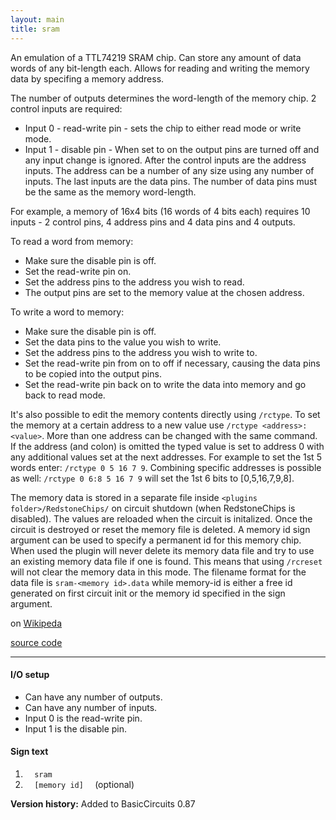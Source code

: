 ```yaml
---
layout: main
title: sram
---
```

An emulation of a TTL74219 SRAM chip. 
Can store any amount of data words of any bit-length each. Allows for reading and writing the memory data by specifing a memory address.

The number of outputs determines the word-length of the memory chip. 
2 control inputs are required:
* Input 0 - read-write pin - sets the chip to either read mode or write mode.
* Input 1 - disable pin - When set to on the output pins are turned off and any input change is ignored.
After the control inputs are the address inputs. The address can be a number of any size using any number of inputs. 
The last inputs are the data pins. The number of data pins must be the same as the memory word-length.

For example, a memory of 16x4 bits (16 words of 4 bits each) requires 10 inputs - 2 control pins, 4 address pins and 4 data pins and 4 outputs. 

To read a word from memory:
* Make sure the disable pin is off.
* Set the read-write pin on.
* Set the address pins to the address you wish to read.
* The output pins are set to the memory value at the chosen address.

To write a word to memory:
* Make sure the disable pin is off.
* Set the data pins to the value you wish to write.
* Set the address pins to the address you wish to write to.
* Set the read-write pin from on to off if necessary, causing the data pins to be copied into the output pins.
* Set the read-write pin back on to write the data into memory and go back to read mode.

It's also possible to edit the memory contents directly using `/rctype`.
To set the memory at a certain address to a new value use `/rctype <address>:<value>`. More than one address can be changed with the
same command. If the address (and colon) is omitted the typed value is set to address 0 with any additional values set at the next addresses.
For example to set the 1st 5 words enter: `/rctype 0 5 16 7 9`. 
Combining specific addresses is possible as well: `/rctype 0 6:8 5 16 7 9` will set the 1st 6 bits to [0,5,16,7,9,8].

The memory data is stored in a separate file inside `<plugins folder>/RedstoneChips/` on circuit shutdown (when RedstoneChips is disabled). The values are reloaded when the circuit is initalized. Once the circuit is destroyed or reset the memory file is deleted.
A memory id sign argument can be used to specify a permanent id for this memory chip. 
When used the plugin will never delete its memory data file and try to use an existing memory data file if one is found. 
This means that using `/rcreset` will not clear the memory data in this mode.
The filename format for the data file is `sram-<memory id>.data` while memory-id is either a free id generated on first circuit init or the memory id specified in the 
sign argument. 

on [Wikipeda](http://en.wikipedia.org/wiki/Static_random-access_memory)

[source code](https://github.com/eisental/BasicCircuits/blob/master/src/main/java/org/tal/basiccircuits/sram.java)
    
* * *

#### I/O setup 
* Can have any number of outputs. 
* Can have any number of inputs.
* Input 0 is the read-write pin.
* Input 1 is the disable pin.

#### Sign text
1. `   sram   `
2. `   [memory id]   ` (optional)

__Version history:__ Added to BasicCircuits 0.87